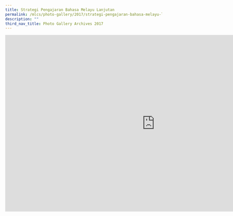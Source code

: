 ```yaml
---
title: Strategi Pengajaran Bahasa Melayu Lanjutan
permalink: /mlcs/photo-gallery/2017/strategi-pengajaran-bahasa-melayu-lanjutan/
description: ""
third_nav_title: Photo Gallery Archives 2017
---
```

<iframe allowfullscreen="true" height="569" width="960" frameborder="0" src="https://docs.google.com/presentation/d/e/2PACX-1vQDzsMyzEunsW3YW7yfyhFUtgMY1BfI6Hqog8p0pJplSDod52b9PM4otQuyONrxUMM1DvJ7NFxopQt1/embed?start=false&amp;loop=false&amp;delayms=3000"></iframe>